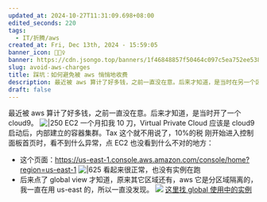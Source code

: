 ```yaml
---
updated_at: 2024-10-27T11:31:09.698+08:00
edited_seconds: 220
tags:
  - IT/折腾/aws
created_at: Fri, Dec 13th, 2024 - 15:59:05
banner_icon: 🚴🏻‍♀️
banner: https://cdn.jsongo.top/banners/1f46848857f50464c097c5ea752ee538.jpg
slug: avoid-aws-charges
title: 踩坑：如何避免被 aws 悄悄地收费
description: 最近被 aws 算计了好多钱，之前一直没在意。后来才知道，是当时在另一个区域开了一个 cloud9。
draft: false
---
```

最近被 aws 算计了好多钱，之前一直没在意。后来才知道，是当时开了一个 cloud9。
	![|250](https://cdn.jsongo.top/2024/12/8004e7b22145d8b77b7bcca05c34f06b.webp)
	EC2 一个月扣我 10 刀，Virtual Private Cloud 应该是 cloud9 启动后，内部建立的容器集群。Tax 这个就不用说了，10%的税
刚开始进入控制面板首页时，看不到什么异常，点 EC2 也没看到什么不对的地方：
- 这个页面：https://us-east-1.console.aws.amazon.com/console/home?region=us-east-1
	![|625](https://cdn.jsongo.top/2024/12/5f2935beac626250341b78204dba3aaa.webp) 
	看起来很正常，也没有实例在跑
- 后来点了 global view 才知道，原来其它区域还有，aws 它是分区域隔离的，我一直在用 us-east 的，所以一直没发现。
	![](https://cdn.jsongo.top/2024/12/4f04b71f829cf419a34b05797f7e6cd6.webp)
	[这里找 global 使用中的实例](https://us-east-1.console.aws.amazon.com/ec2globalview/home)
